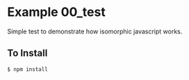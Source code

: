 # Example 00_test

Simple test to demonstrate how isomorphic javascript works. 

## To Install

	$ npm install
